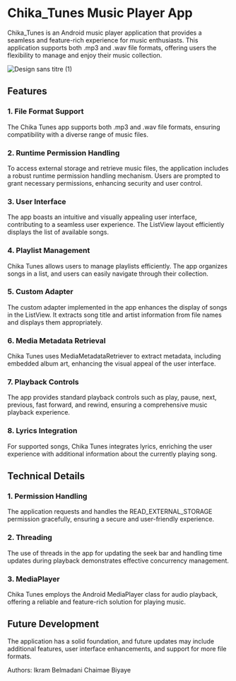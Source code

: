 # Chika_Tunes Music Player App

Chika_Tunes is an Android music player application that provides a seamless and feature-rich experience for music enthusiasts. This application supports both .mp3 and .wav file formats, offering users the flexibility to manage and enjoy their music collection.

![Design sans titre (1)](https://github.com/ikram28/Chika-Tunes/assets/86806466/5faf537e-c645-4a4f-8770-41d57bdd68fa)


## Features
### 1. File Format Support
The Chika Tunes app supports both .mp3 and .wav file formats, ensuring compatibility with a diverse range of music files.

### 2. Runtime Permission Handling
To access external storage and retrieve music files, the application includes a robust runtime permission handling mechanism. Users are prompted to grant necessary permissions, enhancing security and user control.

### 3. User Interface
The app boasts an intuitive and visually appealing user interface, contributing to a seamless user experience. The ListView layout efficiently displays the list of available songs.

### 4. Playlist Management
Chika Tunes allows users to manage playlists efficiently. The app organizes songs in a list, and users can easily navigate through their collection.

### 5. Custom Adapter
The custom adapter implemented in the app enhances the display of songs in the ListView. It extracts song title and artist information from file names and displays them appropriately.

### 6. Media Metadata Retrieval
Chika Tunes uses MediaMetadataRetriever to extract metadata, including embedded album art, enhancing the visual appeal of the user interface.

### 7. Playback Controls
The app provides standard playback controls such as play, pause, next, previous, fast forward, and rewind, ensuring a comprehensive music playback experience.

### 8. Lyrics Integration
For supported songs, Chika Tunes integrates lyrics, enriching the user experience with additional information about the currently playing song.

## Technical Details
### 1. Permission Handling
The application requests and handles the READ_EXTERNAL_STORAGE permission gracefully, ensuring a secure and user-friendly experience.

### 2. Threading
The use of threads in the app for updating the seek bar and handling time updates during playback demonstrates effective concurrency management.

### 3. MediaPlayer
Chika Tunes employs the Android MediaPlayer class for audio playback, offering a reliable and feature-rich solution for playing music.

## Future Development
The application has a solid foundation, and future updates may include additional features, user interface enhancements, and support for more file formats. 

Authors:
Ikram Belmadani
Chaimae Biyaye
